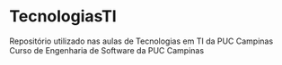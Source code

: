 # TecnologiasTI
Repositório utilizado nas aulas de Tecnologias em TI da PUC Campinas
Curso de Engenharia de Software da PUC Campinas
